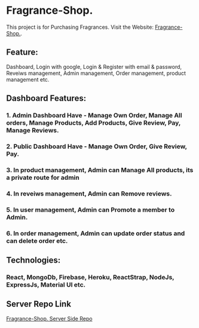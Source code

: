 # Fragrance-Shop.

This project is for Purchasing Fragrances. Visit the Website: [Fragrance-Shop.](https://fragrance-shop-7672f.web.app/).

## Feature:

Dashboard, Login with google, Login & Register with email & password, Reveiws management, Admin management, Order management, product management etc.

## Dashboard Features:
### 1. Admin Dashboard Have - Manage Own Order, Manage All orders, Manage Products, Add Products, Give Review, Pay, Manage Reviews.
### 2. Public Dashboard Have - Manage Own Order, Give Review, Pay.
### 3. In product management, Admin can Manage All products, its a private route for admin
### 4. In reveiws management, Admin can Remove reviews.
### 5. In user management, Admin can Promote a member to Admin.
### 6. In order management, Admin can update order status and can delete order etc.


## Technologies:
### React, MongoDb, Firebase, Heroku, ReactStrap, NodeJs, ExpressJs, Material UI etc.


## Server Repo Link
[Fragrance-Shop. Server Side Repo](https://github.com/odht82/server-side-fragrances)
